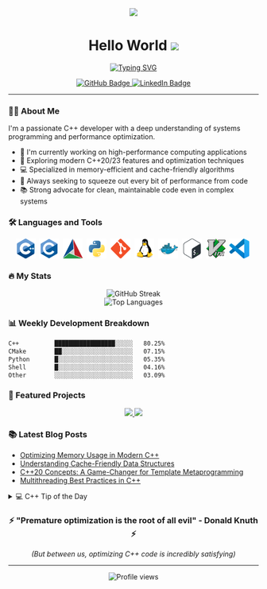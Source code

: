 
<div align="center">
  <img src="https://media.giphy.com/media/13HgwGsXF0aiGY/giphy.gif" width="300"/>
  <h1>
    Hello World
    <img src="https://media.giphy.com/media/hvRJCLFzcasrR4ia7z/giphy.gif" width="30px"/>
  </h1>
</div>

<div align="center">
  
  [![Typing SVG](https://readme-typing-svg.herokuapp.com?font=Fira+Code&pause=1000&color=0969DA&center=true&vCenter=true&width=435&lines=C%2B%2B+Developer;Systems+Architect;Performance+Optimization+Expert;Low-Level+Programming+Enthusiast)](https://git.io/typing-svg)
  
  <div>
    <a href="https://github.com/username">
      <img src="https://img.shields.io/github/followers/username?label=Follow&style=social" alt="GitHub Badge"/>
    </a>
    <a href="https://www.linkedin.com/in/username/">
      <img src="https://img.shields.io/badge/LinkedIn-blue?style=flat&logo=linkedin&logoColor=white" alt="LinkedIn Badge"/>
    </a>
  </div>
</div>

---

### 👨‍💻 About Me

I'm a passionate C++ developer with a deep understanding of systems programming and performance optimization.

- 🔭 I'm currently working on high-performance computing applications
- 🌱 Exploring modern C++20/23 features and optimization techniques
- 💻 Specialized in memory-efficient and cache-friendly algorithms
- 🚀 Always seeking to squeeze out every bit of performance from code
- 📚 Strong advocate for clean, maintainable code even in complex systems

### 🛠️ Languages and Tools

<div align="center">
  <img src="https://github.com/devicons/devicon/blob/master/icons/cplusplus/cplusplus-original.svg" title="C++" alt="C++" width="40" height="40"/>&nbsp;
  <img src="https://github.com/devicons/devicon/blob/master/icons/c/c-original.svg" title="C" alt="C" width="40" height="40"/>&nbsp;
  <img src="https://github.com/devicons/devicon/blob/master/icons/cmake/cmake-original.svg" title="CMake" alt="CMake" width="40" height="40"/>&nbsp;
  <img src="https://github.com/devicons/devicon/blob/master/icons/python/python-original.svg" title="Python" alt="Python" width="40" height="40"/>&nbsp;
  <img src="https://github.com/devicons/devicon/blob/master/icons/git/git-original.svg" title="Git" alt="Git" width="40" height="40"/>&nbsp;
  <img src="https://github.com/devicons/devicon/blob/master/icons/linux/linux-original.svg" title="Linux" alt="Linux" width="40" height="40"/>&nbsp;
  <img src="https://github.com/devicons/devicon/blob/master/icons/docker/docker-original.svg" title="Docker" alt="Docker" width="40" height="40"/>&nbsp;
  <img src="https://github.com/devicons/devicon/blob/master/icons/bash/bash-original.svg" title="Bash" alt="Bash" width="40" height="40"/>&nbsp;
  <img src="https://github.com/devicons/devicon/blob/master/icons/vim/vim-original.svg" title="Vim" alt="Vim" width="40" height="40"/>&nbsp;
  <img src="https://github.com/devicons/devicon/blob/master/icons/vscode/vscode-original.svg" title="VSCode" alt="VSCode" width="40" height="40"/>&nbsp;
</div>

### 🔥 My Stats

<div align="center">
  <img src="https://github-readme-streak-stats.herokuapp.com/?user=username&theme=dark&background=000000" alt="GitHub Streak"/>
</div>

<div align="center">
  <img src="https://github-readme-stats.vercel.app/api/top-langs/?username=username&layout=compact&theme=vision-friendly-dark" alt="Top Languages"/>
</div>

### 📊 Weekly Development Breakdown

```text
C++          █████████████████░░░░░   80.25%
CMake        ██░░░░░░░░░░░░░░░░░░░░   07.15%
Python       █░░░░░░░░░░░░░░░░░░░░░   05.35%
Shell        █░░░░░░░░░░░░░░░░░░░░░   04.16%
Other        ░░░░░░░░░░░░░░░░░░░░░░   03.09%
```

### 🚀 Featured Projects

<div align="center">
  <a href="https://github.com/username/awesome-cpp-project">
    <img src="https://github-readme-stats.vercel.app/api/pin/?username=username&repo=awesome-cpp-project&theme=dark" />
  </a>
  <a href="https://github.com/username/cpp-algorithms">
    <img src="https://github-readme-stats.vercel.app/api/pin/?username=username&repo=cpp-algorithms&theme=dark" />
  </a>
</div>

### 📚 Latest Blog Posts

- [Optimizing Memory Usage in Modern C++](#)
- [Understanding Cache-Friendly Data Structures](#)
- [C++20 Concepts: A Game-Changer for Template Metaprogramming](#)
- [Multithreading Best Practices in C++](#)

<details>
  <summary>💻 C++ Tip of the Day</summary>
  
  ```cpp
  // Use std::span for non-owning views of contiguous sequences
  // Available in C++20
  void process(std::span<const int> data) {
      for (int value : data) {
          // Process each value
      }
  }
  
  int main() {
      std::vector<int> vec = {1, 2, 3, 4, 5};
      std::array<int, 5> arr = {6, 7, 8, 9, 10};
      int raw_array[5] = {11, 12, 13, 14, 15};
      
      // All of these work without copying!
      process(vec);
      process(arr);
      process(raw_array);
  }
  ```
</details>

<div align="center">
  <h3>⚡ "Premature optimization is the root of all evil" - Donald Knuth ⚡</h3>
  <p><i>(But between us, optimizing C++ code is incredibly satisfying)</i></p>
</div>

---

<div align="center">
  <img src="https://komarev.com/ghpvc/?username=username&style=flat-square&color=blue" alt="Profile views"/>
</div>

